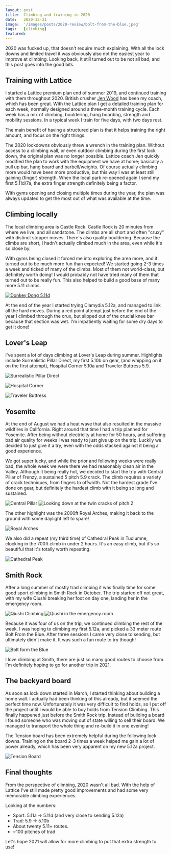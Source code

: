 ```yaml
---
layout: post
title:  Climbing and training in 2020
date:   2020-12-31
image:  '/images/posts/2020-review/bolt-from-the-blue.jpeg'
tags:   [climbing]
featured:
---
```


2020 was fucked up, that doesn't require much explaining.
With all the lock downs and limited travel it was obviously also not the easiest year to improve at climbing.
Looking back, it still turned out to be not all bad, and this post goes into the good bits.

Training with Lattice
----

I started a Lattice premium plan end of summer 2019, and continued training with them throughout 2020.
British crusher [Jen Wood](https://latticetraining.com/about/jen-wood/) has been my coach, which has been great.
With the Lattice plan I get a detailed training plan for each week, normally designed around a three-month training cycle.
Each week has a mix of climbing, bouldering, hang boarding, strength and mobility sessions.
In a typical week I train for five days, with two days rest.

The main benefit of having a structured plan is that it helps training the right amount, and focus on the right things.

The 2020 lockdowns obviously threw a wrench in the training plan.
Without access to a climbing wall, or even outdoor climbing during the first lock down, the original plan was no longer possible.
Lattice coach Jen quickly modified the plan to work with the equipment we have at home; basically a pull up bar, hang board and barbell/weights.
Of course actually climbing more would have been more productive, but this way I was at least still gaining (finger) strength.
When the local park re-opened again I send my first 5.11d/7a, the extra finger strength definitely being a factor. 

With gyms opening and closing multiple times during the year, the plan was always updated to get the most out of what was available at the time.

Climbing locally
----

The local climbing area is Castle Rock.
Castle Rock is 20 minutes from where we live, and all sandstone.
The climbs are all short and often "cruxy" with distinct stopper moves.
There's also quality bouldering.
Because the climbs are short, I hadn't actually climbed much in the area, even while it's so close by.

With gyms being closed it forced me into exploring the area more, and it turned out to be much more fun than expected!
We started going 2-3 times a week and ticked of many of the climbs.
Most of them not world-class, but definitely worth doing!
I would probably not have tried many of them that turned out to be really fun.
This also helped to build a good base of many more 5.11 climbs.

[![Donkey Dong 5.11d](/images/posts/2020-review/donkey-dong.png)](https://youtu.be/1a_qWWg4prw)


At the end of the year I started trying Clamydia 5.12a, and managed to link all the hard moves.
During a red point attempt just before the end of the year I climbed through the crux, but slipped out of the crucial knee bar because that section was wet.
I'm impatiently waiting for some dry days to get it done!

Lover's Leap
----

I've spent a lot of days climbing at Lover's Leap during summer.
Highlights include Surrealistic Pillar Direct, my first 5.10b on gear, (and whipping on it on the first attempt), Hospital Corner 5.10a and Traveler Buttress 5.9.

![Surrealistic Pillar Direct](/images/posts/2020-review/surrealistic.jpeg)

![Hospital Corner](/images/posts/2020-review/hospital-corner.tiff)

![Traveler Buttress](/images/posts/2020-review/traveler.jpeg)


Yosemite
----

At the end of August we had a heat wave that also resulted in the massive wildfires in California.
Right around that time I had a trip planned for Yosemite. 
After being without electricity at home for 50 hours, and suffering bad air quality for weeks I was ready to just give up on the trip.
Luckily we decided to just give it a try, even with the odds stacked against it being a good experience.

We got super lucky, and while the prior and following weeks were really bad, the whole week we were there we had reasonably clean air in the Valley.
Although it being really hot, we decided to start the trip with Central Pillar of Frenzy, a sustained 5 pitch 5.9 crack.
The climb requires a variety of crack techniques, from fingers to offwidth.
Not the hardest grade I've done on gear, but definitely the hardest climb with it being so long and sustained.

![Central Pillar](/images/posts/2020-review/central-pillar.jpeg)
![Looking down at the twin cracks of pitch 2](/images/posts/2020-review/central-pillar-twin-cracks.jpeg)

The other highlight was the 2000ft Royal Arches, making it back to the ground with some daylight left to spare!

![Royal Arches](/images/posts/2020-review/royal-arches.jpeg)

We also did a repeat (my third time) of Cathedral Peak in Tuolumne, clocking in the 700ft climb in under 2 hours.
It's an easy climb, but it's so beautiful that it's totally worth repeating.

![Cathedral Peak](/images/posts/2020-review/cathedral-peak.jpeg)

Smith Rock
----

After a long summer of mostly trad climbing it was finally time for some good sport climbing in Smith Rock in October.
The trip started off not great, with my wife Qiushi breaking her foot on day one, landing her in the emergency room.

![Qiushi Climbing](/images/posts/2020-review/qiushi-climbing.jpeg)
![Qiushi in the emergency room](/images/posts/2020-review/qiushi-hospital.jpeg)

Because it was four of us on the trip, we continued climbing the rest of the week.
I was hoping to climbing my first 5.12a, and picked a 33 meter route Bolt From the Blue.
After three sessions I came very close to sending, but ultimately didn't make it.
It was such a fun route to try though!

![Bolt form the Blue](/images/posts/2020-review/bolt-from-the-blue.jpeg)

I love climbing at Smith, there are just so many good routes to choose from.
I'm definitely hoping to go for another trip in 2021.

The backyard board
----

As soon as lock down started in March, I started thinking about building a home wall.
I actually had been thinking of this already, but it seemed the perfect time now.
Unfortunately it was very difficult to find holds, so I put off the project until I would be able to buy holds from Tension Climbing.
This finally happened just before the Smith Rock trip.
Instead of building a board I found someone who was moving out of state willing to sell their board. 
We managed to transport the whole thing and re-build it in one evening!

The Tension board has been extremely helpful during the following lock downs.
Training on the board 2-3 times a week helped me gain a lot of power already, which has been very apparent on my new 5.12a project.

![Tension Board](/images/posts/2020-review/tension-board.jpeg)

Final thoughts
----

From the perspective of climbing, 2020 wasn't all bad.
With the help of Lattice I've still made pretty good improvements and had some very memorable climbing experiences.

Looking at the numbers:

* Sport: 5.11a -> 5.11d (and very close to sending 5.12a)
* Trad: 5.9 -> 5.10b
* About twenty 5.11+ routes.
* ~100 pitches of trad

Let's hope 2021 will allow for more climbing to put that extra strength to use!
